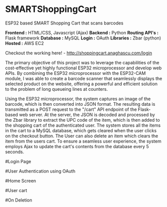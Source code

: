 # SMARTShoppingCart
 ESP32 based SMART Shopping Cart that scans barcodes

 <b>Frontend :</b> HTML/CSS, Javascript (Ajax)
 <b>Backend :</b> Python
 <b>Routing API's :</b> Flask framework
 <b>Database :</b> MySQL
 <b>Login :</b> OAuth
 <b>Libraries :</b> Zbar (python)
 <b>Hosted :</b> AWS EC2

Checkout the working here! - http://shoppingcart.anaghascu.com/login

The primary objective of this project was to leverage the capabilities of the cost-effective yet highly functional ESP32 microprocessor and develop web APIs. By combining the ESP32 microprocessor with the ESP32-CAM module, I was able to create a barcode scanner that seamlessly displays the selected product on the website, offering a powerful and efficient solution to the problem of long queueing lines at counters.

Using the ESP32 microprocessor, the system captures an image of the barcode, which is then converted into JSON format. The resulting data is transmitted as a POST request to the "/cart" API endpoint of the Flask-based web server. At the server, the JSON is decoded and processed by the Zbar library to extract the UPC code of the item, which is then added to the shopping cart of the authenticated user. The system stores all the items in the cart to a MySQL database, which gets cleared when the user clicks on the checkout button. The User can also delete an item which clears the item from the users cart. To ensure a seamless user experience, the system employs Ajax to update the cart's contents from the database every 5 seconds. 

#Login Page

#User Authentication using OAuth

#Home Screen

#User cart

#On Deletion

